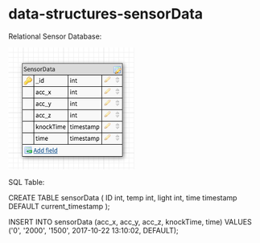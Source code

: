 # data-structures-sensorData

Relational Sensor Database:

![Model](https://github.com/jsteele2003/data-structures/blob/master/assignments/Screen%20Shot%202017-10-23%20at%2014.04.28.png)

SQL Table:

CREATE TABLE sensorData  (
    ID int,
    temp int,
    light int,
    time timestamp DEFAULT current_timestamp
);

INSERT INTO sensorData (acc_x, acc_y, acc_z, knockTime, time)
VALUES ('0', '2000', '1500', 2017-10-22 13:10:02, DEFAULT);

